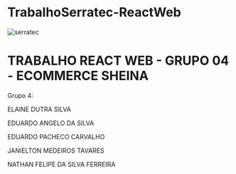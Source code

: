 # TrabalhoSerratec-ReactWeb
![serratec](https://github.com/joe-higashii/space-invaders-app/assets/129689531/00af72d8-daba-48fb-85b5-785ab362a4fd)

# TRABALHO REACT WEB - GRUPO 04 - ECOMMERCE SHEINA
Grupo 4: 

ELAINE DUTRA SILVA 

EDUARDO ANGELO DA SILVA   

EDUARDO PACHECO CARVALHO 

JANIELTON MEDEIROS TAVARES 

NATHAN FELIPE DA SILVA FERREIRA


